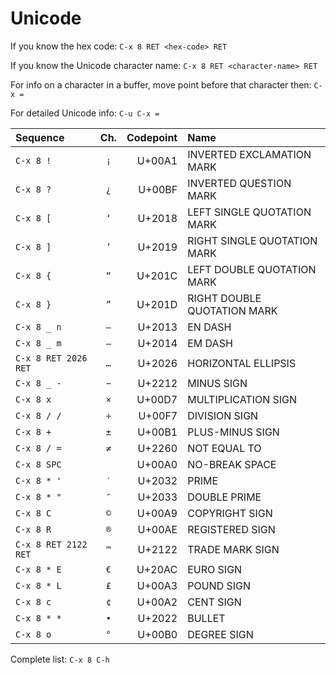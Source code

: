 # Unicode

If you know the hex code: `C-x 8 RET <hex-code> RET`

If you know the Unicode character name: `C-x 8 RET <character-name> RET`

For info on a character in a buffer, move point before that character
then: `C-x =`

For detailed Unicode info: `C-u C-x =`

| Sequence             | Ch. | Codepoint | Name                        |
|:---------------------|:---:|----------:|:----------------------------|
| `C-x 8 !`            | `¡` |    U+00A1 | INVERTED EXCLAMATION MARK   |
| `C-x 8 ?`            | `¿` |    U+00BF | INVERTED QUESTION MARK      |
| `C-x 8 [`            | `‘` |    U+2018 | LEFT SINGLE QUOTATION MARK  |
| `C-x 8 ]`            | `’` |    U+2019 | RIGHT SINGLE QUOTATION MARK |
| `C-x 8 {`            | `“` |    U+201C | LEFT DOUBLE QUOTATION MARK  |
| `C-x 8 }`            | `”` |    U+201D | RIGHT DOUBLE QUOTATION MARK |
| `C-x 8 _ n`          | `–` |    U+2013 | EN DASH                     |
| `C-x 8 _ m`          | `—` |    U+2014 | EM DASH                     |
| `C-x 8 RET 2026 RET` | `…` |    U+2026 | HORIZONTAL ELLIPSIS         |
| `C-x 8 _ -`          | `−` |    U+2212 | MINUS SIGN                  |
| `C-x 8 x`            | `×` |    U+00D7 | MULTIPLICATION SIGN         |
| `C-x 8 / /`          | `÷` |    U+00F7 | DIVISION SIGN               |
| `C-x 8 +`            | `±` |    U+00B1 | PLUS-MINUS SIGN             |
| `C-x 8 / =`          | `≠` |    U+2260 | NOT EQUAL TO                |
| `C-x 8 SPC`          | ` ` |    U+00A0 | NO-BREAK SPACE              |
| `C-x 8 * '`          | `′` |    U+2032 | PRIME                       |
| `C-x 8 * "`          | `″` |    U+2033 | DOUBLE PRIME                |
| `C-x 8 C`            | `©` |    U+00A9 | COPYRIGHT SIGN              |
| `C-x 8 R`            | `®` |    U+00AE | REGISTERED SIGN             |
| `C-x 8 RET 2122 RET` | `™` |    U+2122 | TRADE MARK SIGN             |
| `C-x 8 * E`          | `€` |    U+20AC | EURO SIGN                   |
| `C-x 8 * L`          | `£` |    U+00A3 | POUND SIGN                  |
| `C-x 8 c`            | `¢` |    U+00A2 | CENT SIGN                   |
| `C-x 8 * *`          | `•` |    U+2022 | BULLET                      |
| `C-x 8 o`            | `°` |    U+00B0 | DEGREE SIGN                 |

Complete list: `C-x 8 C-h`
